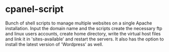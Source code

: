 cpanel-script
=============

Bunch of shell scripts to manage multiple websites on a single Apache installation. Input the domain name and the scripts create the necessary ftp and linux users accounts, create home directory, write the virtual host files and link it in 'sites-available' and restart the servers. It also has the option to install the latest version of 'Wordpress' as well.